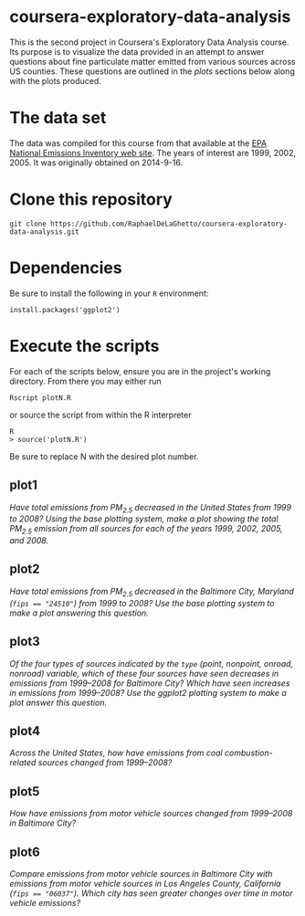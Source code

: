 coursera-exploratory-data-analysis
==================================

This is the second project in Coursera's Exploratory Data Analysis course. Its purpose is to 
visualize the data provided in an attempt to answer questions about fine particulate matter
emitted from various sources across US counties. These questions are outlined in the _plots_ 
sections below along with the plots produced.

# The data set

The data was compiled for this course from that available at the
[EPA National Emissions Inventory web site](http://www.epa.gov/ttn/chief/eiinformation.html). The years of
interest are 1999, 2002, 2005. It was originally obtained on 2014-9-16.


# Clone this repository

```
git clone https://github.com/RaphaelDeLaGhetto/coursera-exploratory-data-analysis.git
```

# Dependencies

Be sure to install the following in your `R` environment:

```
install.packages('ggplot2')
```

# Execute the scripts

For each of the scripts below, ensure you are in the project's working directory. From there you may either run

```
Rscript plotN.R
```

or source the script from within the R interpreter

```
R
> source('plotN.R')
```

Be sure to replace N with the desired plot number.

## plot1

_Have total emissions from PM<sub>2.5</sub> decreased in the United States from 1999 to 2008? Using the base plotting
system, make a plot showing the total PM<sub>2.5</sub> emission from all sources for each of the years 1999, 2002,
 2005, and 2008._

## plot2

_Have total emissions from PM<sub>2.5</sub> decreased in the Baltimore City, Maryland (`fips == "24510"`) from 1999 to 2008? Use
the base plotting system to make a plot answering this question._


## plot3

_Of the four types of sources indicated by the `type` (point, nonpoint, onroad, nonroad) variable, which of these four
sources have seen decreases in emissions from 1999–2008 for Baltimore City? Which have seen increases in emissions from
1999–2008? Use the ggplot2 plotting system to make a plot answer this question._


## plot4

_Across the United States, how have emissions from coal combustion-related sources changed from 1999–2008?_

## plot5

_How have emissions from motor vehicle sources changed from 1999–2008 in Baltimore City?_

## plot6

_Compare emissions from motor vehicle sources in Baltimore City with emissions from motor vehicle sources in Los Angeles
County, California (`fips == "06037"`). Which city has seen greater changes over time in motor vehicle emissions?_

